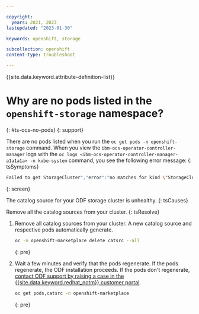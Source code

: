```yaml
---

copyright:
  years: 2021, 2023
lastupdated: "2023-01-30"

keywords: openshift, storage

subcollection: openshift
content-type: troubleshoot

---
```


{{site.data.keyword.attribute-definition-list}}






# Why are no pods listed in the `openshift-storage` namespace?
{: #ts-ocs-no-pods}
{: support}


There are no pods listed when you run the `oc get pods -n openshift-storage` command. When you view the `ibm-ocs-operator-controller-manager` logs with the `oc logs <ibm-ocs-operator-controller-manager-a1a1a1a> -n kube-system` command, you see the following error message:
{: tsSymptoms}

```sh
Failed to get StorageCluster","error":"no matches for kind \"StorageCluster\" in version \"ocs.openshift.io/v1\
```
{: screen}


The catalog source for your ODF storage cluster is unhealthy.
{: tsCauses}

Remove all the catalog sources from your cluster.
{: tsResolve}

1. Remove all catalog sources from your cluster. A new catalog source and respective pods automatically generate.
    ```sh
    oc -n openshift-marketplace delete catsrc --all
    ```
    {: pre}

2. Wait a few minutes and verify that the pods regenerate. If the pods regenerate, the ODF installation proceeds. If the pods don't regenerate, [contact ODF support by raising a case in the {{site.data.keyword.redhat_notm}} customer portal](/docs/openshift?topic=openshift-ocs-error-unresolved).
    ```sh
    oc get pods,catsrc -n openshift-marketplace
    ```
    {: pre}







